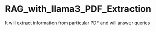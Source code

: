 # RAG_with_llama3_PDF_Extraction
It will extract information from particular PDF and will answer queries
